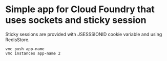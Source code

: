 # Simple app for Cloud Foundry that uses sockets and sticky session #

Sticky sessions are provided with JSESSSIONID cookie variable and using RedisStore.

    vmc push app-name
    vmc instances app-name 2